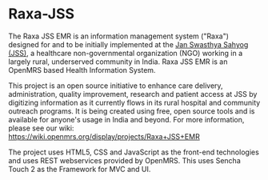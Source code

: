 Raxa-JSS
========
The Raxa JSS EMR is an information management system ("Raxa") designed for and to be initially implemented at the [Jan Swasthya Sahyog (JSS)](http://jssbilaspur.org), a healthcare non-governmental organization (NGO) working in a largely rural, underserved community in India.
Raxa JSS EMR is an OpenMRS based Health Information System.

This project is an open source initiative to enhance care delivery, administration, quality improvement, research and patient access at JSS by digitizing information as it currently flows in its rural hospital and community outreach programs.  It is being created using free, open source tools and is available for anyone's usage in India and beyond.
For more information, please see our wiki:
<https://wiki.openmrs.org/display/projects/Raxa+JSS+EMR>

The project uses HTML5, CSS and JavaScript as the front-end technologies and uses REST webservices provided by OpenMRS.
This uses Sencha Touch 2 as the Framework for MVC and UI. 